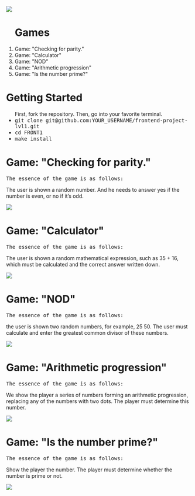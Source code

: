 <!DOCTYPE html>
<html lang="ru/en">
<head>
<a href="https://codeclimate.com/github/Gudvviin/frontend-project-lvl1/maintainability">
<img src="https://api.codeclimate.com/v1/badges/9516922a0c070c4d257c/maintainability" />
</a>
 <link rel="stylesheet" type="text/css" href="asciinema-player.css" />
 </head>
 <body>
 <ol><h1>Games</h1>
 <li>Game: "Checking for parity."</li>
<li>Game: "Calculator"</li>
<li>Game: "NOD"</li>
<li>Game: "Arithmetic progression"</li>
<li>Game: "Is the number prime?"</li>
 </ol>
 <h1>Getting Started</h1>
 <ul>First, fork the repository. Then, go into your favorite terminal.
<li><tt>git clone git@github.com:YOUR_USERNAME/frontend-project-lvl1.git</tt></li>
<li><tt>cd FRONT1</tt></li>
<li><tt>make install</tt></li>
</ul>
  <h1>Game: "Checking for parity."</h1>  
   <p> <tt>The essence of the game is as follows:</tt></p>
   <p>The user is shown a random number. And he needs to answer yes if the number is even, or no if it’s odd.</p>
 <a href="https://asciinema.org/a/9SMuxqp9WqyaBgELPuBBcXbWj" 
 target="_blank"><img src="https://asciinema.org/a/9SMuxqp9WqyaBgELPuBBcXbWj.svg" 
 /></a>
 <h1>Game: "Calculator"</h1>  
    <p> <tt>The essence of the game is as follows:</tt></p>
    <p>The user is shown a random mathematical expression, such as 35 + 16, which must be calculated and the correct answer written down.</p>
 <a href="https://asciinema.org/a/KA9EoWctwPgf9Ihm6XULpIcrT" 
 target="_blank"><img src="https://asciinema.org/a/KA9EoWctwPgf9Ihm6XULpIcrT.svg" 
 /></a>
 <h1> Game: "NOD"</h1>  
    <p> <tt>The essence of the game is as follows:</tt></p>
    <p>the user is shown two random numbers, for example, 25 50. The user must calculate and enter the greatest common divisor of these numbers.</p>
 <a href="https://asciinema.org/a/iI7OZydlb9x8u1lC5UahgJR8R" 
 target="_blank"><img src="https://asciinema.org/a/iI7OZydlb9x8u1lC5UahgJR8R.svg" 
 /></a>
 <h1>Game: "Arithmetic progression"</h1>  
    <p> <tt>The essence of the game is as follows:</tt></p>
    <p>We show the player a series of numbers forming an arithmetic progression, replacing any of the numbers with two dots. The player must determine this number.</p>
 <a href="https://asciinema.org/a/nfIuWKB8N9VtuyfffBa2lARtO" 
 target="_blank"><img src="https://asciinema.org/a/nfIuWKB8N9VtuyfffBa2lARtO.svg" 
 /></a>
 <h1>Game: "Is the number prime?"</h1>  
    <p> <tt>The essence of the game is as follows:</tt></p>
    <p>Show the player the number. The player must determine whether the number is prime or not.</p>
<a href="https://asciinema.org/a/rfUeIiaGjM9fUrKoBWixfLlxH" 
target="_blank"><img src="https://asciinema.org/a/rfUeIiaGjM9fUrKoBWixfLlxH.svg" 
/></a>
</html>
</body>